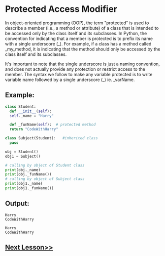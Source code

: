# Protected Access Modifier  
In object-oriented programming (OOP), the term "protected" is used to describe a member (i.e., a method or attribute) of a class that is intended to be accessed only by the class itself and its subclasses. In Python, the convention for indicating that a member is protected is to prefix its name with a single underscore (_). For example, if a class has a method called _my_method, it is indicating that the method should only be accessed by the class itself and its subclasses.

It's important to note that the single underscore is just a naming convention, and does not actually provide any protection or restrict access to the member.
The syntax we follow to make any variable protected is to write variable name followed by a single underscore (_) ie. _varName.
## Example:
```python
class Student:
  def __init__(self):
  self._name = "Harry"

  def _funName(self):  # protected method
  return "CodeWithHarry"

class Subject(Student):   #inherited class
  pass

obj = Student()
obj1 = Subject()

# calling by object of Student class
print(obj._name)  
print(obj._funName())   
# calling by object of Subject class
print(obj1._name)  
print(obj1._funName()) 
```
## Output:
```
Harry
CodeWithHarry

Harry
CodeWithHarry
```
## [Next Lesson>>](https://replit.com/@codewithharry/63-Day-63-Exercise-5-Solution)
